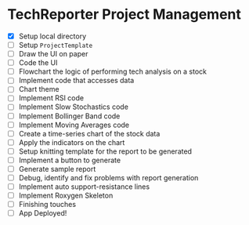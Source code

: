 # TechReporter Project Management

- [x] Setup local directory
- [ ] Setup `ProjectTemplate`
- [ ] Draw the UI on paper
- [ ] Code the UI
- [ ] Flowchart the logic of performing tech analysis on a stock
- [ ] Implement code that accesses data
- [ ] Chart theme
- [ ] Implement RSI code
- [ ] Implement Slow Stochastics code
- [ ] Implement Bollinger Band code
- [ ] Implement Moving Averages code
- [ ] Create a time-series chart of the stock data
- [ ] Apply the indicators on the chart
- [ ] Setup knitting template for the report to be generated
- [ ] Implement a button to generate
- [ ] Generate sample report
- [ ] Debug, identify and fix problems with report generation
- [ ] Implement auto support-resistance lines
- [ ] Implement Roxygen Skeleton
- [ ] Finishing touches
- [ ] App Deployed!

